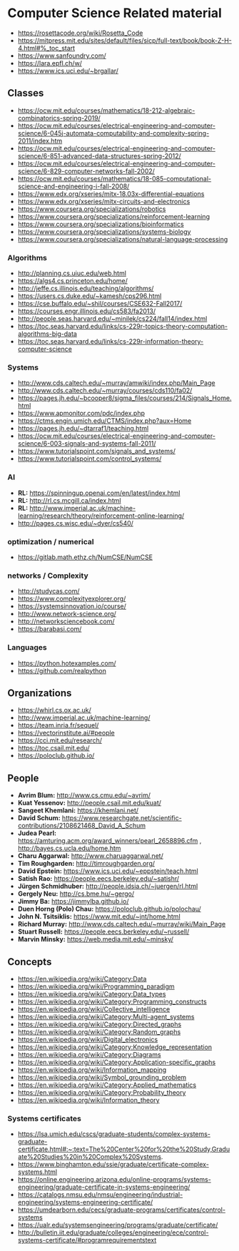 # Computer Science Related material
- https://rosettacode.org/wiki/Rosetta_Code
- https://mitpress.mit.edu/sites/default/files/sicp/full-text/book/book-Z-H-4.html#%_toc_start
- https://www.sanfoundry.com/
- https://lara.epfl.ch/w/
- https://www.ics.uci.edu/~brgallar/

## Classes
- https://ocw.mit.edu/courses/mathematics/18-212-algebraic-combinatorics-spring-2019/
- https://ocw.mit.edu/courses/electrical-engineering-and-computer-science/6-045j-automata-computability-and-complexity-spring-2011/index.htm
- https://ocw.mit.edu/courses/electrical-engineering-and-computer-science/6-851-advanced-data-structures-spring-2012/
- https://ocw.mit.edu/courses/electrical-engineering-and-computer-science/6-829-computer-networks-fall-2002/
- https://ocw.mit.edu/courses/mathematics/18-085-computational-science-and-engineering-i-fall-2008/
- https://www.edx.org/xseries/mitx-18.03x-differential-equations
- https://www.edx.org/xseries/mitx-circuits-and-electronics
- https://www.coursera.org/specializations/robotics
- https://www.coursera.org/specializations/reinforcement-learning
- https://www.coursera.org/specializations/bioinformatics
- https://www.coursera.org/specializations/systems-biology
- https://www.coursera.org/specializations/natural-language-processing


### Algorithms
- http://planning.cs.uiuc.edu/web.html
- https://algs4.cs.princeton.edu/home/
- http://jeffe.cs.illinois.edu/teaching/algorithms/
- https://users.cs.duke.edu/~kamesh/cps296.html
- https://cse.buffalo.edu/~shil/courses/CSE632-Fall2017/
- https://courses.engr.illinois.edu/cs583/fa2013/
- http://people.seas.harvard.edu/~minilek/cs224/fall14/index.html
- https://toc.seas.harvard.edu/links/cs-229r-topics-theory-computation-algorithms-big-data
- https://toc.seas.harvard.edu/links/cs-229r-information-theory-computer-science

### Systems
- http://www.cds.caltech.edu/~murray/amwiki/index.php/Main_Page
- http://www.cds.caltech.edu/~murray/courses/cds110/fa02/
- https://pages.jh.edu/~bcooper8/sigma_files/courses/214/Signals_Home.html
- https://www.apmonitor.com/pdc/index.php
- https://ctms.engin.umich.edu/CTMS/index.php?aux=Home
- https://pages.jh.edu/~dtarraf1/teaching.html
- https://ocw.mit.edu/courses/electrical-engineering-and-computer-science/6-003-signals-and-systems-fall-2011/
- https://www.tutorialspoint.com/signals_and_systems/
- https://www.tutorialspoint.com/control_systems/

### AI
- **RL:** https://spinningup.openai.com/en/latest/index.html
- **RL:** http://rl.cs.mcgill.ca/index.html
- **RL:** http://www.imperial.ac.uk/machine-learning/research/theory/reinforcement-online-learning/
- http://pages.cs.wisc.edu/~dyer/cs540/

### optimization / numerical
- https://gitlab.math.ethz.ch/NumCSE/NumCSE

### networks / Complexity
- http://studycas.com/
- https://www.complexityexplorer.org/
- https://systemsinnovation.io/course/
- http://www.network-science.org/
- http://networksciencebook.com/
- https://barabasi.com/

### Languages
- https://python.hotexamples.com/
- https://github.com/realpython

## Organizations
- https://whirl.cs.ox.ac.uk/
- http://www.imperial.ac.uk/machine-learning/
- https://team.inria.fr/sequel/
- https://vectorinstitute.ai/#people
- https://cci.mit.edu/research/
- https://toc.csail.mit.edu/
- https://poloclub.github.io/

## People
- **Avrim Blum:** http://www.cs.cmu.edu/~avrim/
- **Kuat Yessenov:** http://people.csail.mit.edu/kuat/
- **Sangeet Khemlani:** https://khemlani.net/
- **David Schum:** https://www.researchgate.net/scientific-contributions/2108621468_David_A_Schum
- **Judea Pearl:** https://amturing.acm.org/award_winners/pearl_2658896.cfm , http://bayes.cs.ucla.edu/home.htm
- **Charu Aggarwal:** http://www.charuaggarwal.net/
- **Tim Roughgarden:** http://timroughgarden.org/
- **David Epstein:** https://www.ics.uci.edu/~eppstein/teach.html
- **Satish Rao:** https://people.eecs.berkeley.edu/~satishr/
- **Jürgen Schmidhuber:** http://people.idsia.ch/~juergen/rl.html
- **Gergely Neu:** http://cs.bme.hu/~gergo/
- **Jimmy Ba:** https://jimmylba.github.io/
- **Duen Horng (Polo) Chau:** https://poloclub.github.io/polochau/
- **John N. Tsitsiklis:** https://www.mit.edu/~jnt/home.html
- **Richard Murray:** http://www.cds.caltech.edu/~murray/wiki/Main_Page
- **Stuart Russell:** https://people.eecs.berkeley.edu/~russell/
- **Marvin Minsky:** https://web.media.mit.edu/~minsky/

## Concepts
- https://en.wikipedia.org/wiki/Category:Data
- https://en.wikipedia.org/wiki/Programming_paradigm
- https://en.wikipedia.org/wiki/Category:Data_types
- https://en.wikipedia.org/wiki/Category:Programming_constructs
- https://en.wikipedia.org/wiki/Collective_intelligence
- https://en.wikipedia.org/wiki/Category:Multi-agent_systems
- https://en.wikipedia.org/wiki/Category:Directed_graphs
- https://en.wikipedia.org/wiki/Category:Random_graphs
- https://en.wikipedia.org/wiki/Digital_electronics
- https://en.wikipedia.org/wiki/Category:Knowledge_representation
- https://en.wikipedia.org/wiki/Category:Diagrams
- https://en.wikipedia.org/wiki/Category:Application-specific_graphs
- https://en.wikipedia.org/wiki/Information_mapping
- https://en.wikipedia.org/wiki/Symbol_grounding_problem
- https://en.wikipedia.org/wiki/Category:Applied_mathematics
- https://en.wikipedia.org/wiki/Category:Probability_theory
- https://en.wikipedia.org/wiki/Information_theory

### Systems certificates
- https://lsa.umich.edu/cscs/graduate-students/complex-systems-graduate-certificate.html#:~:text=The%20Center%20for%20the%20Study,Graduate%20Studies%20in%20Complex%20Systems.
- https://www.binghamton.edu/ssie/graduate/certificate-complex-systems.html
- https://online.engineering.arizona.edu/online-programs/systems-engineering/graduate-certificate-in-systems-engineering/
- https://catalogs.nmsu.edu/nmsu/engineering/industrial-engineering/systems-engineering-certificate/
- https://umdearborn.edu/cecs/graduate-programs/certificates/control-systems
- https://ualr.edu/systemsengineering/programs/graduate/certificate/
- http://bulletin.iit.edu/graduate/colleges/engineering/ece/control-systems-certificate/#programrequirementstext